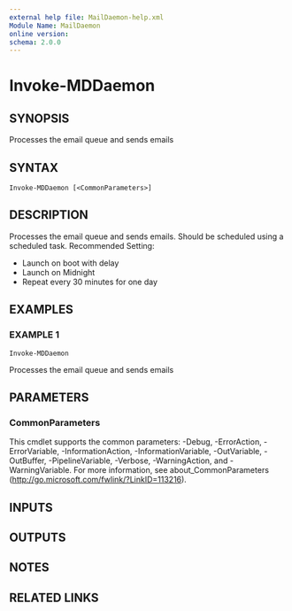 ```yaml
---
external help file: MailDaemon-help.xml
Module Name: MailDaemon
online version:
schema: 2.0.0
---
```


# Invoke-MDDaemon

## SYNOPSIS
Processes the email queue and sends emails

## SYNTAX

```
Invoke-MDDaemon [<CommonParameters>]
```

## DESCRIPTION
Processes the email queue and sends emails.
Should be scheduled using a scheduled task.
Recommended Setting:
- Launch on boot with delay
- Launch on Midnight
- Repeat every 30 minutes for one day

## EXAMPLES

### EXAMPLE 1
```
Invoke-MDDaemon
```

Processes the email queue and sends emails

## PARAMETERS

### CommonParameters
This cmdlet supports the common parameters: -Debug, -ErrorAction, -ErrorVariable, -InformationAction, -InformationVariable, -OutVariable, -OutBuffer, -PipelineVariable, -Verbose, -WarningAction, and -WarningVariable. For more information, see about_CommonParameters (http://go.microsoft.com/fwlink/?LinkID=113216).

## INPUTS

## OUTPUTS

## NOTES

## RELATED LINKS
